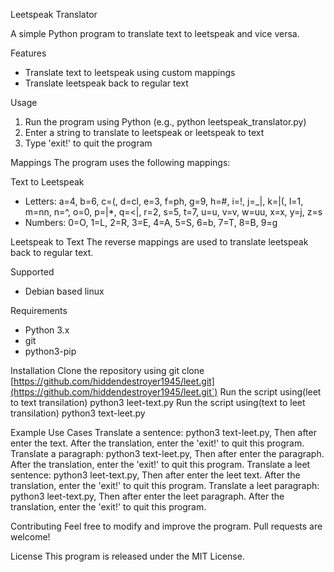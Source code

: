 Leetspeak Translator

A simple Python program to translate text to leetspeak and vice versa.

Features
- Translate text to leetspeak using custom mappings
- Translate leetspeak back to regular text

Usage
1. Run the program using Python (e.g., python leetspeak_translator.py)
2. Enter a string to translate to leetspeak or leetspeak to text
3. Type 'exit!' to quit the program

Mappings
The program uses the following mappings:

Text to Leetspeak
- Letters: a=4, b=6, c=(, d=cl, e=3, f=ph, g=9, h=#, i=!, j=_|, k=|(, l=1, m=nn, n=^, o=0, p=|*, q=<|, r=2, s=5, t=7, u=u, v=v, w=uu, x=x, y=j, z=s
- Numbers: 0=O, 1=L, 2=R, 3=E, 4=A, 5=S, 6=b, 7=T, 8=B, 9=g

Leetspeak to Text
The reverse mappings are used to translate leetspeak back to regular text.

Supported
- Debian based linux

Requirements
- Python 3.x
- git
- python3-pip

Installation
Clone the repository using git clone [https://github.com/hiddendestroyer1945/leet.git](https://github.com/hiddendestroyer1945/leet.git`)
Run the script using(leet to text transilation) python3 leet-text.py
Run the script using(text to leet transilation) python3 text-leet.py

Example Use Cases
Translate a sentence: python3 text-leet.py, Then after enter the text. After the translation, enter the 'exit!' to quit this program.
Translate a paragraph: python3 text-leet.py, Then after enter the paragraph. After the translation, enter the 'exit!' to quit this program.
Translate a leet sentence: python3 leet-text.py, Then after enter the leet text. After the translation, enter the 'exit!' to quit this program.
Translate a leet paragraph: python3 leet-text.py, Then after enter the leet paragraph. After the translation, enter the 'exit!' to quit this program.

Contributing
Feel free to modify and improve the program. Pull requests are welcome!

License
This program is released under the MIT License.
